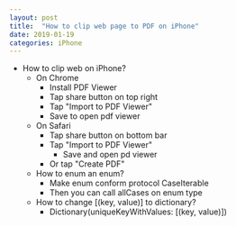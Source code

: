 ```yaml
---
layout: post
title:  "How to clip web page to PDF on iPhone"
date: 2019-01-19
categories: iPhone
---
```

* How to clip web on iPhone?
	* On Chrome
		* Install PDF Viewer
		* Tap share button on top right
		* Tap "Import to PDF Viewer"
		* Save to open pdf viewer
	* On Safari
		* Tap share button on bottom bar
		* Tap "Import to PDF Viewer"
			* Save and open pd viewer
		* Or tap "Create PDF"
	* How to enum an enum?
		* Make enum conform protocol CaseIterable
		* Then you can call allCases on enum type
	* How to change [(key, value)] to dictionary?
		* Dictionary(uniqueKeyWithValues: [(key, value)])
